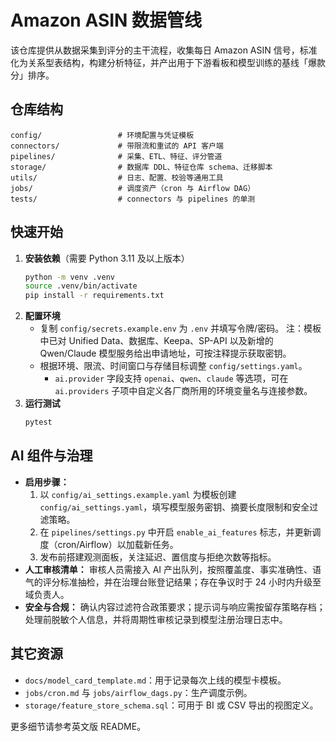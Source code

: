 # Amazon ASIN 数据管线

该仓库提供从数据采集到评分的主干流程，收集每日 Amazon ASIN 信号，标准化为关系型表结构，构建分析特征，并产出用于下游看板和模型训练的基线「爆款分」排序。

## 仓库结构

```
config/                 # 环境配置与凭证模板
connectors/             # 带限流和重试的 API 客户端
pipelines/              # 采集、ETL、特征、评分管道
storage/                # 数据库 DDL、特征仓库 schema、迁移脚本
utils/                  # 日志、配置、校验等通用工具
jobs/                   # 调度资产（cron 与 Airflow DAG）
tests/                  # connectors 与 pipelines 的单测
```

## 快速开始

1. **安装依赖**（需要 Python 3.11 及以上版本）
   ```bash
   python -m venv .venv
   source .venv/bin/activate
   pip install -r requirements.txt
   ```
2. **配置环境**
   - 复制 `config/secrets.example.env` 为 `.env` 并填写令牌/密码。
     注：模板中已对 Unified Data、数据库、Keepa、SP-API 以及新增的 Qwen/Claude 模型服务给出申请地址，可按注释提示获取密钥。
   - 根据环境、限流、时间窗口与存储目标调整 `config/settings.yaml`。
     - `ai.provider` 字段支持 `openai`、`qwen`、`claude` 等选项，可在 `ai.providers` 子项中自定义各厂商所用的环境变量名与连接参数。
3. **运行测试**
   ```bash
   pytest
   ```

## AI 组件与治理

- **启用步骤：**
  1. 以 `config/ai_settings.example.yaml` 为模板创建 `config/ai_settings.yaml`，填写模型服务密钥、摘要长度限制和安全过滤策略。
  2. 在 `pipelines/settings.py` 中开启 `enable_ai_features` 标志，并更新调度（cron/Airflow）以加载新任务。
  3. 发布前搭建观测面板，关注延迟、置信度与拒绝次数等指标。
- **人工审核清单：** 审核人员需接入 AI 产出队列，按照覆盖度、事实准确性、语气的评分标准抽检，并在治理台账登记结果；存在争议时于 24 小时内升级至域负责人。
- **安全与合规：** 确认内容过滤符合政策要求；提示词与响应需按留存策略存档；处理前脱敏个人信息，并将周期性审核记录到模型注册治理日志中。

## 其它资源

- `docs/model_card_template.md`：用于记录每次上线的模型卡模板。
- `jobs/cron.md` 与 `jobs/airflow_dags.py`：生产调度示例。
- `storage/feature_store_schema.sql`：可用于 BI 或 CSV 导出的视图定义。

更多细节请参考英文版 README。
